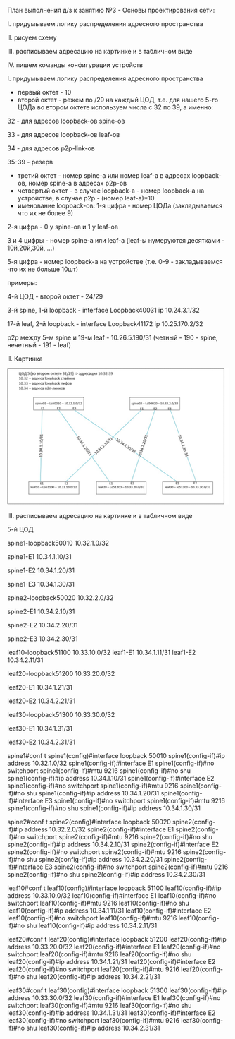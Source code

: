 План выполнения д/з к занятию №3 -  Основы проектирования сети:

I.		придумываем логику распределения адресного пространства

II.		рисуем схему

III.	расписываем адресацию на картинке и в табличном виде

IV.		пишем команды конфигурации устройств


I.		придумываем логику распределения адресного пространства

- первый октет - 10
- второй октет - режем по /29 на каждый ЦОД, т.е. для нашего 5-го ЦОДа во втором октете используем числа с 32 по 39, а именно:

32 - для адресов loopback-ов spine-ов
  
33 - для адресов loopback-ов leaf-ов

34 - для адресов p2p-link-ов

35-39 - резерв

- третий октет - номер spine-а или номер leaf-а в адресах loopback-ов, номер spine-а в адресах p2p-ов
- четвертый октет - в случае loopback-а - номер loopback-а на устройстве, в случае p2p - (номер leaf-а)*10
- именование loopback-ов:
1-я цифра - номер ЦОДа (закладываемся что их не более 9)
  
2-я цифра - 0 у spine-ов и 1 у leaf-ов

3 и 4 цифры - номер spine-а или leaf-а (leaf-ы нумеруются десятками - 10й,20й,30й, ...)


5-я цифра - номер loopback-а на устройстве (т.е. 0-9 - закладываемся что их не больше 10шт)


примеры:

4-й ЦОД - второй октет - 24/29

3-й spine, 1-й loopback - interface Loopback40031 ip 10.24.3.1/32

17-й leaf, 2-й loopback - interface Loopback41172 ip 10.25.170.2/32

p2p между 5-м spine и 19-м leaf - 10.26.5.190/31 (четный - 190 - spine, нечетный - 191 - leaf)

II. Картинка

<p align="center">
 <img src="LAB1.jpg" alt="qr"/>
</p>

III.	расписываем адресацию на картинке и в табличном виде

5-й ЦОД

spine1-loopback50010	10.32.1.0/32

spine1-E1				10.34.1.10/31

spine1-E2				10.34.1.20/31

spine1-E3				10.34.1.30/31


spine2-loopback50020	10.32.2.0/32

spine2-E1				10.34.2.10/31

spine2-E2				10.34.2.20/31

spine2-E3				10.34.2.30/31


leaf10-loopback51100	10.33.10.0/32
leaf1-E1				10.34.1.11/31
leaf1-E2				10.34.2.11/31

leaf20-loopback51200	10.33.20.0/32

leaf20-E1				10.34.1.21/31

leaf20-E2				10.34.2.21/31


leaf30-loopback51300	10.33.30.0/32

leaf30-E1				10.34.1.31/31

leaf30-E2				10.34.2.31/31

spine1#conf t
spine1(config)#interface loopback 50010
spine1(config-if)#ip address 10.32.1.0/32
spine1(config-if)#interface E1
spine1(config-if)#no switchport
spine1(config-if)#mtu 9216
spine1(config-if)#no shu
spine1(config-if)#ip address 10.34.1.10/31
spine1(config-if)#interface E2
spine1(config-if)#no switchport
spine1(config-if)#mtu 9216
spine1(config-if)#no shu
spine1(config-if)#ip address 10.34.1.20/31
spine1(config-if)#interface E3
spine1(config-if)#no switchport
spine1(config-if)#mtu 9216
spine1(config-if)#no shu
spine1(config-if)#ip address 10.34.1.30/31

spine2#conf t
spine2(config)#interface loopback 50020
spine2(config-if)#ip address 10.32.2.0/32
spine2(config-if)#interface E1
spine2(config-if)#no switchport
spine2(config-if)#mtu 9216
spine2(config-if)#no shu
spine2(config-if)#ip address 10.34.2.10/31
spine2(config-if)#interface E2
spine2(config-if)#no switchport
spine2(config-if)#mtu 9216
spine2(config-if)#no shu
spine2(config-if)#ip address 10.34.2.20/31
spine2(config-if)#interface E3
spine2(config-if)#no switchport
spine2(config-if)#mtu 9216
spine2(config-if)#no shu
spine2(config-if)#ip address 10.34.2.30/31

leaf10#conf t
leaf10(config)#interface loopback 51100
leaf10(config-if)#ip address 10.33.10.0/32
leaf10(config-if)#interface E1
leaf10(config-if)#no switchport
leaf10(config-if)#mtu 9216
leaf10(config-if)#no shu
leaf10(config-if)#ip address 10.34.1.11/31
leaf10(config-if)#interface E2
leaf10(config-if)#no switchport
leaf10(config-if)#mtu 9216
leaf10(config-if)#no shu
leaf10(config-if)#ip address 10.34.2.11/31

leaf20#conf t
leaf20(config)#interface loopback 51200
leaf20(config-if)#ip address 10.33.20.0/32
leaf20(config-if)#interface E1
leaf20(config-if)#no switchport
leaf20(config-if)#mtu 9216
leaf20(config-if)#no shu
leaf20(config-if)#ip address 10.34.1.21/31
leaf20(config-if)#interface E2
leaf20(config-if)#no switchport
leaf20(config-if)#mtu 9216
leaf20(config-if)#no shu
leaf20(config-if)#ip address 10.34.2.21/31

leaf30#conf t
leaf30(config)#interface loopback 51300
leaf30(config-if)#ip address 10.33.30.0/32
leaf30(config-if)#interface E1
leaf30(config-if)#no switchport
leaf30(config-if)#mtu 9216
leaf30(config-if)#no shu
leaf30(config-if)#ip address 10.34.1.31/31
leaf30(config-if)#interface E2
leaf30(config-if)#no switchport
leaf30(config-if)#mtu 9216
leaf30(config-if)#no shu
leaf30(config-if)#ip address 10.34.2.31/31
